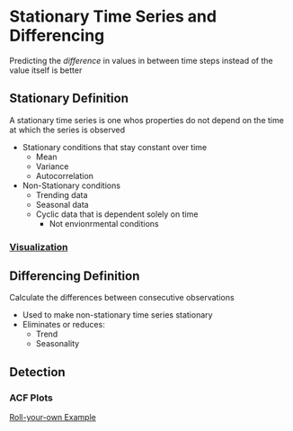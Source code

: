 # Stationary Time Series and Differencing

Predicting the *difference* in values in between time steps instead of the value itself is better

## Stationary Definition

A stationary time series is one whos properties do not depend on the time at which the series is observed

* Stationary conditions that stay constant over time
  * Mean
  * Variance
  * Autocorrelation
* Non-Stationary conditions
  * Trending data
  * Seasonal data
  * Cyclic data that is dependent solely on time
    * Not envionrmental conditions

### [Visualization](https://otexts.com/fpp2/stationarity.html)

## Differencing Definition

Calculate the differences between consecutive observations

* Used to make non-stationary time series stationary
* Eliminates or reduces:
  * Trend
  * Seasonality

## Detection

### ACF Plots

[Roll-your-own Example](https://towardsdatascience.com/significance-of-acf-and-pacf-plots-in-time-series-analysis-2fa11a5d10a8)
